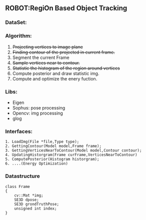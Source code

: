 ## ROBOT:RegiOn Based Object Tracking

### DataSet:

### Algorithm:

1. ~~Projecting vertices to image plane~~
2. ~~Finding contour of the projected in current frame.~~
3. Segment the current Frame
3. ~~Sample vertices near to contour.~~
4. ~~Statistic the histogram of the region around vertices~~
5. Compute posterior and draw statistic img.
6. Compute and optimize the enery fuction.

### Libs:
- Eigen
- Sophus: pose processing
- Opencv: img processing
- glog
 
### Interfaces:
```
1. LoadImg(File *file,Type type); 
2. GettingContour(Model model,Frame frame); 
3. GettingVerticesNearToContour(Model model,Contour contour); 
4. UpdatingHistorgram(Frame curFrame,VerticesNearToContour) 
5. ComputePosterior(Histogram historgram);
6. ....(Energy Optimization)
```

### Datastructure
```
class Frame
{ 
    cv::Mat *img; 
    SE3D dpose; 
    SE3D grondTruthPose; 
    unsigned int index;
}
```
